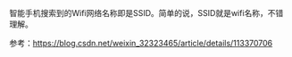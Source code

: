 智能手机搜索到的Wifi网络名称即是SSID。简单的说，SSID就是wifi名称，不错理解。

参考：https://blog.csdn.net/weixin_32323465/article/details/113370706